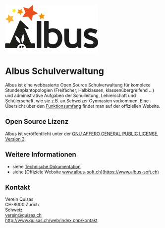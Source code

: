 <!-- Github Markdown Syntax siehe https://github.github.com/gfm/#autolinks -->

![Albus logo](web_root/files/img/albus_logo_300.png)

# Albus Schulverwaltung

Albus ist eine webbasierte Open Source Schulverwaltung für komplexe Stundenplantopologien (Freifächer, Halbklassen, klassenübergreifend ...)
und administrative Aufgaben der Schulleitung, Lehrerschaft und Schülerschaft, wie sie z.B. an Schweizer Gymnasien vorkommen.
Eine Übersicht über den [Funktionsumfang](https://www.albus-soft.ch/web/index.php/funktionen) findet man auf der offiziellen Website.

## Open Source Lizenz

Albus ist veröffentlicht unter der [GNU AFFERO GENERAL PUBLIC LICENSE, Version 3](LICENSE).

## Weitere Informationen

* siehe [Technische Dokumentation](docs/main.md)
* siehe [Offiziele Website www.albus-soft.ch](https://www.albus-soft.ch)

## Kontakt

Verein Quisas\
CH-8000 Zürich\
Schweiz\
verein@quisas.ch\
<http://www.quisas.ch/web/index.php/kontakt>
